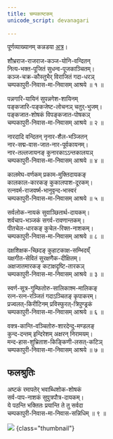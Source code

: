 ```yaml
---
title: चम्पकाष्टकम्  
unicode_script: devanagari  
  
---
```

  
पूर्णव्याख्यानम् कन्नडया [अत्र](https://docs.google.com/document/d/1Alcl4IkCZMQSvECfyme2UsD5QboRpS6wsiKgjEmc3a8/edit?usp=drive_web&ouid=109000762913288837175)।  


शौभ्रराज-राजराज-कञ्ज-योनि-वन्दितन्  
नित्य-भक्त-पूजितं सुधन्व-पूजकाञ्चितम्।  
कञ्ज-चक्र-कौस्तुभैर् विराजितं गदा-धरञ्  
चम्पकापुरी-निवास-मा-निवासम् आश्रये ॥ १ ॥  
  
पन्नगारि-यायिनं सुपन्नगेश-शायिनम्  
पङ्कजारि-पङ्कजेष्ट-लोचनञ् चतुर्-भुजम्।  
पङ्कजात-शोषकं विपङ्कजात-पोषकञ्  
चम्पकापुरी-निवास-मा-निवासम् आश्रये ॥ २ ॥  

नारदादि वन्दितन् नृनार-शैल-भञ्जितन्  
नार-सद्म-वास-जात-नार-पूर्वकायनम्।  
नार-तल्लजायनङ् कुनारकाऽऽन्तकालयञ्  
चम्पकापुरी-निवास-मा-निवासम् आश्रये ॥ ४ ॥  
  
कालमेघ-वर्णकम् प्रकाम-मुक्तिदायकङ्  
कालकाल-कारकङ् कुकालपाश-दूरकम्।  
रत्नवर्म-राजवर्ष्म-भानुवृन्द-भास्वरं  
चम्पकापुरी-निवास-मा-निवासम् आश्रये ॥ ५ ॥  

सर्वलोक-नायकं सुवाञ्छितार्थ-दायकम्।  
शर्वचाप-भञ्जकं सगर्व-रावणान्तकम्।  
पीतचेल-धारकङ् कुचेल-रिक्त-नाशकम्।  
चम्पकापुरी-निवास-मा-निवासम् आश्रये ॥ ८ ॥

दक्षशिक्षक-च्छिदङ् कुहाटकाक्ष-सम्भिदय्ँ  
यक्षगीत-सेवितं सुरक्षणैक-दीक्षितम्।  
अक्षजातमारकङ् कटाक्षदृष्टि-तारकञ्  
चम्पकापुरी-निवास-मा-निवासम् आश्रये ॥ ३ ॥

स्वर्ण-सूत्र-गुम्फितोरु-सालिकाश्म-मालिकङ्  
रत्न-रत्न-रञ्जितं गदाऽञ्चितङ् कृपाकरम्।  
प्रज्वलत्-किरीटिनम् प्रविस्फुरत्-त्रिपुण्ड्रकं  
चम्पकापुरी-निवास-मा-निवासम् आश्रये ॥ ६ ॥  
  
वक्त्र-कान्ति-वञ्चितोरु-शारदेन्दु-मण्डलङ्  
कुन्द-दन्तम् इन्दिरेशम् अक्षरन् निरामयम्।  
मन्द-हास-शुभ्रिताश-किङ्किणी-लसत्-कटिञ्  
चम्पकापुरी-निवास-मा-निवासम् आश्रये ॥ ७ ॥  
  
## फलश्रुतिः  
  
अष्टकं रमापतेर् भवाब्धिशोक-शोषकं  
सर्व-पाप-नाशकं सुपुत्रपौत्र-दायकम्।  
ये पठन्ति भक्तितः प्रयान्ति ते तु सर्वदा  
चम्पकापुरी-निवास-मा-निवास-सन्निधिम् ॥ ९ ॥  

![](../../images/champakApurI-utsava.jpg)
{class="thumbnail"}
